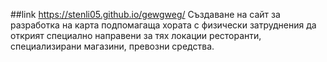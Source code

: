 ##link
https://stenli05.github.io/gewgweg/
Създаване на сайт за разработка на карта подпомагаща хората с физически затруднения да открият специално направени за тях локации ресторанти, специализирани магазини,  превозни средства.
